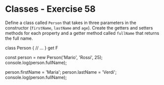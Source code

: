 # Classes - Exercise 58

Define a class called `Person` that takes in three parameters in the constructor (`firstName`, `lastName` and `age`).
Create the getters and setters methods for each property and a getter method called `fullName` that returns the full name.

class Person {
// ...
}
get F

const person = new Person('Mario', 'Rossi', 25);
console.log(person.fullName);

person.firstName = 'Maria';
person.lastName = 'Verdi';
console.log(person.fullName);
